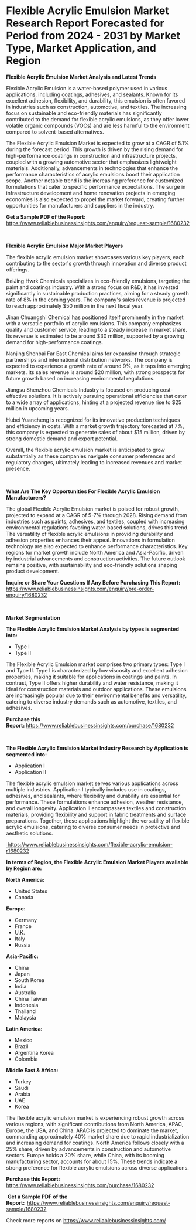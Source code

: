 <p><h1>Flexible Acrylic Emulsion Market Research Report Forecasted for Period from 2024 -  2031 by Market Type, Market Application, and Region</h1></p><p><strong>Flexible Acrylic Emulsion Market Analysis and Latest Trends</strong></p>
<p><p>Flexible Acrylic Emulsion is a water-based polymer used in various applications, including coatings, adhesives, and sealants. Known for its excellent adhesion, flexibility, and durability, this emulsion is often favored in industries such as construction, automotive, and textiles. The increasing focus on sustainable and eco-friendly materials has significantly contributed to the demand for flexible acrylic emulsions, as they offer lower volatile organic compounds (VOCs) and are less harmful to the environment compared to solvent-based alternatives.</p><p>The Flexible Acrylic Emulsion Market is expected to grow at a CAGR of 5.1% during the forecast period. This growth is driven by the rising demand for high-performance coatings in construction and infrastructure projects, coupled with a growing automotive sector that emphasizes lightweight materials. Additionally, advancements in technologies that enhance the performance characteristics of acrylic emulsions boost their application scope. Another notable trend is the increasing preference for customized formulations that cater to specific performance expectations. The surge in infrastructure development and home renovation projects in emerging economies is also expected to propel the market forward, creating further opportunities for manufacturers and suppliers in the industry.</p></p>
<p><strong>Get a Sample PDF of the Report:&nbsp;</strong> <a href="https://www.reliablebusinessinsights.com/enquiry/request-sample/1680232?utm_campaign=950&utm_medium=2&utm_source=Github&utm_content=ia&utm_term=28122024&utm_id=flexible-acrylic-emulsion">https://www.reliablebusinessinsights.com/enquiry/request-sample/1680232</a></p>
<p>&nbsp;</p>
<p><strong>Flexible Acrylic Emulsion Major Market Players</strong></p>
<p><p>The flexible acrylic emulsion market showcases various key players, each contributing to the sector's growth through innovation and diverse product offerings. </p><p>BeiJing Hwrk Chemicals specializes in eco-friendly emulsions, targeting the paint and coatings industry. With a strong focus on R&D, it has invested significantly in sustainable production practices, aiming for a steady growth rate of 8% in the coming years. The company's sales revenue is projected to reach approximately $50 million in the next fiscal year.</p><p>Jinan Chuangshi Chemical has positioned itself prominently in the market with a versatile portfolio of acrylic emulsions. This company emphasizes quality and customer service, leading to a steady increase in market share. Its revenue is estimated to be around $30 million, supported by a growing demand for high-performance coatings.</p><p>Nanjing Shenbai Far East Chemical aims for expansion through strategic partnerships and international distribution networks. The company is expected to experience a growth rate of around 9%, as it taps into emerging markets. Its sales revenue is around $20 million, with strong prospects for future growth based on increasing environmental regulations.</p><p>Jiangsu Shenzhou Chemicals Industry is focused on producing cost-effective solutions. It is actively pursuing operational efficiencies that cater to a wide array of applications, hinting at a projected revenue rise to $25 million in upcoming years.</p><p>Hubei Yuancheng is recognized for its innovative production techniques and efficiency in costs. With a market growth trajectory forecasted at 7%, this company is expected to generate sales of about $15 million, driven by strong domestic demand and export potential.</p><p>Overall, the flexible acrylic emulsion market is anticipated to grow substantially as these companies navigate consumer preferences and regulatory changes, ultimately leading to increased revenues and market presence.</p></p>
<p>&nbsp;</p>
<p><strong>What Are The Key Opportunities For Flexible Acrylic Emulsion Manufacturers?</strong></p>
<p><p>The global Flexible Acrylic Emulsion market is poised for robust growth, projected to expand at a CAGR of 5-7% through 2028. Rising demand from industries such as paints, adhesives, and textiles, coupled with increasing environmental regulations favoring water-based solutions, drives this trend. The versatility of flexible acrylic emulsions in providing durability and adhesion properties enhances their appeal. Innovations in formulation technology are also expected to enhance performance characteristics. Key regions for market growth include North America and Asia-Pacific, driven by industrial advancements and construction activities. The future outlook remains positive, with sustainability and eco-friendly solutions shaping product development.</p></p>
<p><strong>Inquire or Share Your Questions If Any Before Purchasing This Report:</strong> <a href="https://www.reliablebusinessinsights.com/enquiry/pre-order-enquiry/1680232?utm_campaign=950&utm_medium=2&utm_source=Github&utm_content=ia&utm_term=28122024&utm_id=flexible-acrylic-emulsion">https://www.reliablebusinessinsights.com/enquiry/pre-order-enquiry/1680232</a></p>
<p>&nbsp;</p>
<p><strong>Market Segmentation</strong></p>
<p><strong>The Flexible Acrylic Emulsion Market Analysis by types is segmented into:</strong></p>
<p><ul><li>Type I</li><li>Type II</li></ul></p>
<p><p>The Flexible Acrylic Emulsion market comprises two primary types: Type I and Type II. Type I is characterized by low viscosity and excellent adhesion properties, making it suitable for applications in coatings and paints. In contrast, Type II offers higher durability and water resistance, making it ideal for construction materials and outdoor applications. These emulsions are increasingly popular due to their environmental benefits and versatility, catering to diverse industry demands such as automotive, textiles, and adhesives.</p></p>
<p><strong>Purchase this Report:&nbsp;</strong><a href="https://www.reliablebusinessinsights.com/purchase/1680232?utm_campaign=950&utm_medium=2&utm_source=Github&utm_content=ia&utm_term=28122024&utm_id=flexible-acrylic-emulsion">https://www.reliablebusinessinsights.com/purchase/1680232</a></p>
<p>&nbsp;</p>
<p><strong>The Flexible Acrylic Emulsion Market Industry Research by Application is segmented into:</strong></p>
<p><ul><li>Application I</li><li>Application II</li></ul></p>
<p><p>The flexible acrylic emulsion market serves various applications across multiple industries. Application I typically includes use in coatings, adhesives, and sealants, where flexibility and durability are essential for performance. These formulations enhance adhesion, weather resistance, and overall longevity. Application II encompasses textiles and construction materials, providing flexibility and support in fabric treatments and surface preparations. Together, these applications highlight the versatility of flexible acrylic emulsions, catering to diverse consumer needs in protective and aesthetic solutions.</p></p>
<p><a href="https://www.reliablebusinessinsights.com/flexible-acrylic-emulsion-r1680232?utm_campaign=950&utm_medium=2&utm_source=Github&utm_content=ia&utm_term=28122024&utm_id=flexible-acrylic-emulsion">&nbsp;https://www.reliablebusinessinsights.com/flexible-acrylic-emulsion-r1680232</a></p>
<p><strong>In terms of Region, the Flexible Acrylic Emulsion Market Players available by Region are:</strong></p>
<p>
    <p> <strong> North America: </strong>
        <ul>
            <li>United States</li>
            <li>Canada</li>
        </ul>
        </p> 
    <p> <strong> Europe: </strong>
        <ul>
            <li>Germany</li>
            <li>France</li>
            <li>U.K.</li>
            <li>Italy</li>
            <li>Russia</li>
        </ul>
        </p> 
    <p> <strong> Asia-Pacific: </strong>
        <ul>
            <li>China</li>
            <li>Japan</li>
            <li>South Korea</li>
            <li>India</li>
            <li>Australia</li>
            <li>China Taiwan</li>
            <li>Indonesia</li>
            <li>Thailand</li>
            <li>Malaysia</li>
        </ul>
        </p> 
    <p> <strong> Latin America: </strong>
        <ul>
            <li>Mexico</li>
            <li>Brazil</li>
            <li>Argentina Korea</li>
            <li>Colombia</li>
        </ul>
        </p> 
    <p> <strong> Middle East & Africa: </strong>
        <ul>
            <li>Turkey</li>
            <li>Saudi</li>
            <li>Arabia</li>
            <li>UAE</li>
            <li>Korea</li>
        </ul>
    </p>
    </p>
<p><p>The flexible acrylic emulsion market is experiencing robust growth across various regions, with significant contributions from North America, APAC, Europe, the USA, and China. APAC is projected to dominate the market, commanding approximately 40% market share due to rapid industrialization and increasing demand for coatings. North America follows closely with a 25% share, driven by advancements in construction and automotive sectors. Europe holds a 20% share, while China, with its booming manufacturing sector, accounts for about 15%. These trends indicate a strong preference for flexible acrylic emulsions across diverse applications.</p></p>
<p><strong>Purchase this Report: </strong><a href="https://www.reliablebusinessinsights.com/purchase/1680232?utm_campaign=950&utm_medium=2&utm_source=Github&utm_content=ia&utm_term=28122024&utm_id=flexible-acrylic-emulsion">https://www.reliablebusinessinsights.com/purchase/1680232</a></p>
<p>&nbsp;<strong>Get a Sample PDF of the Report:&nbsp;&nbsp;</strong><a href="https://www.reliablebusinessinsights.com/enquiry/request-sample/1680232?utm_campaign=950&utm_medium=2&utm_source=Github&utm_content=ia&utm_term=28122024&utm_id=flexible-acrylic-emulsion">https://www.reliablebusinessinsights.com/enquiry/request-sample/1680232</a></p>
<p><strong></strong></p>
<p>Check more reports on <a href="https://www.reliablebusinessinsights.com/?utm_campaign=950&utm_medium=2&utm_source=Github&utm_content=ia&utm_term=28122024&utm_id=flexible-acrylic-emulsion">https://www.reliablebusinessinsights.com/</a></p>